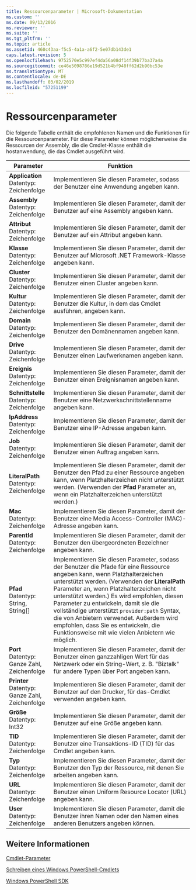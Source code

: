 ```yaml
---
title: Ressourcenparameter | Microsoft-Dokumentation
ms.custom: ''
ms.date: 09/13/2016
ms.reviewer: ''
ms.suite: ''
ms.tgt_pltfrm: ''
ms.topic: article
ms.assetid: 460c43aa-f5c5-4a1a-a6f2-5e07db143de1
caps.latest.revision: 5
ms.openlocfilehash: 9752570e5c997ef4da56a08df14f39b77ba37a4a
ms.sourcegitcommit: ce46e5098786e19d521b4bf948ff62d2b90bc53e
ms.translationtype: MT
ms.contentlocale: de-DE
ms.lasthandoff: 03/02/2019
ms.locfileid: "57251199"
---
```

# <a name="resource-parameters"></a>Ressourcenparameter

Die folgende Tabelle enthält die empfohlenen Namen und die Funktionen für die Ressourcenparameter. Für diese Parameter können möglicherweise die Ressourcen der Assembly, die die Cmdlet-Klasse enthält die hostanwendung, die das Cmdlet ausgeführt wird.

|Parameter|Funktion|
|---|---|
|**Application**<br>Datentyp: Zeichenfolge|Implementieren Sie diesen Parameter, sodass der Benutzer eine Anwendung angeben kann.|
|**Assembly**<br>Datentyp: Zeichenfolge|Implementieren Sie diesen Parameter, damit der Benutzer auf eine Assembly angeben kann.|
|**Attribut**<br>Datentyp: Zeichenfolge|Implementieren Sie diesen Parameter, damit der Benutzer auf ein Attribut angeben kann.|
|**Klasse**<br>Datentyp: Zeichenfolge|Implementieren Sie diesen Parameter, damit der Benutzer auf Microsoft .NET Framework-Klasse angeben kann.|
|**Cluster**<br>Datentyp: Zeichenfolge|Implementieren Sie diesen Parameter, damit der Benutzer einen Cluster angeben kann.|
|**Kultur**<br>Datentyp: Zeichenfolge|Implementieren Sie diesen Parameter, damit der Benutzer die Kultur, in dem das Cmdlet ausführen, angeben kann.|
|**Domain**<br>Datentyp: Zeichenfolge|Implementieren Sie diesen Parameter, damit der Benutzer den Domänennamen angeben kann.|
|**Drive**<br>Datentyp: Zeichenfolge|Implementieren Sie diesen Parameter, damit der Benutzer einen Laufwerknamen angeben kann.|
|**Ereignis**<br>Datentyp: Zeichenfolge|Implementieren Sie diesen Parameter, damit der Benutzer einen Ereignisnamen angeben kann.|
|**Schnittstelle**<br>Datentyp: Zeichenfolge|Implementieren Sie diesen Parameter, damit der Benutzer eine Netzwerkschnittstellenname angeben kann.|
|**IpAddress**<br>Datentyp: Zeichenfolge|Implementieren Sie diesen Parameter, damit der Benutzer eine IP-Adresse angeben kann.|
|**Job**<br>Datentyp: Zeichenfolge|Implementieren Sie diesen Parameter, damit der Benutzer einen Auftrag angeben kann.|
|**LiteralPath**<br>Datentyp: Zeichenfolge|Implementieren Sie diesen Parameter, damit der Benutzer den Pfad zu einer Ressource angeben kann, wenn Platzhalterzeichen nicht unterstützt werden. (Verwenden der **Pfad** Parameter an, wenn ein Platzhalterzeichen unterstützt werden.)|
|**Mac**<br>Datentyp: Zeichenfolge|Implementieren Sie diesen Parameter, damit der Benutzer eine Media Access-Controller (MAC)-Adresse angeben kann.|
|**ParentId**<br>Datentyp: Zeichenfolge|Implementieren Sie diesen Parameter, damit der Benutzer den übergeordneten Bezeichner angeben kann.|
|**Pfad**<br>Datentyp: String, String[]|Implementieren Sie diesen Parameter, sodass der Benutzer die Pfade für eine Ressource angeben kann, wenn Platzhalterzeichen unterstützt werden. (Verwenden der **LiteralPath** Parameter an, wenn Platzhalterzeichen nicht unterstützt werden.) Es wird empfohlen, diesen Parameter zu entwickeln, damit sie die vollständige unterstützt `provider:path` Syntax, die von Anbietern verwendet. Außerdem wird empfohlen, dass Sie es entwickeln, die Funktionsweise mit wie vielen Anbietern wie möglich.|
|**Port**<br>Datentyp: Ganze Zahl, Zeichenfolge|Implementieren Sie diesen Parameter, damit der Benutzer einen ganzzahligen Wert für das Netzwerk oder ein String-Wert, z. B. "Biztalk" für andere Typen über Port angeben kann.|
|**Printer**<br>Datentyp: Ganze Zahl, Zeichenfolge|Implementieren Sie diesen Parameter, damit der Benutzer auf den Drucker, für das-Cmdlet verwenden angeben kann.|
|**Größe**<br>Datentyp: Int32|Implementieren Sie diesen Parameter, damit der Benutzer auf eine Größe angeben kann.|
|**TID**<br>Datentyp: Zeichenfolge|Implementieren Sie diesen Parameter, damit der Benutzer eine Transaktions-ID (TID) für das Cmdlet angeben kann.|
|**Typ**<br>Datentyp: Zeichenfolge|Implementieren Sie diesen Parameter, damit der Benutzer den Typ der Ressource, mit denen Sie arbeiten angeben kann.|
|**URL**<br>Datentyp: Zeichenfolge|Implementieren Sie diesen Parameter, damit der Benutzer einen Uniform Resource Locator (URL) angeben kann.|
|**User**<br>Datentyp: Zeichenfolge|Implementieren Sie diesen Parameter, damit die Benutzer ihren Namen oder den Namen eines anderen Benutzers angeben können.|

## <a name="see-also"></a>Weitere Informationen

[Cmdlet-Parameter](./cmdlet-parameters.md)

[Schreiben eines Windows PowerShell-Cmdlets](./writing-a-windows-powershell-cmdlet.md)

[Windows PowerShell SDK](../windows-powershell-reference.md)
